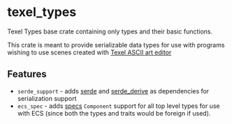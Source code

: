 # texel_types

Texel Types base crate containing only types and their basic functions.

This crate is meant to provide serializable data types for use with programs wishing to use scenes created with [Texel ASCII art editor](https://github.com/almindor/texel)

## Features

* `serde_support` - adds [serde](https://crates.io/crates/serde) and [serde_derive](https://crates.io/crates/serde_derive) as dependencies for serialization support
* `ecs_spec` - adds [specs](https://crates.io/crates/specs) `Component` support for all top level types for use with ECS (since both the types and traits would be foreign if used).
